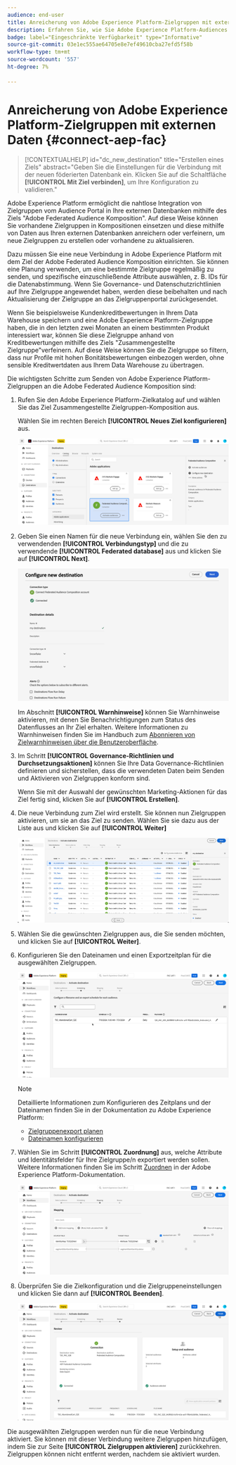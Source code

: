 ```yaml
---
audience: end-user
title: Anreicherung von Adobe Experience Platform-Zielgruppen mit externen Daten
description: Erfahren Sie, wie Sie Adobe Experience Platform-Audiences mithilfe des Ziels "Zusammengestellte Zielgruppen erstellen und anreichern können, indem Sie Daten aus Ihren verbundenen Datenbanken verwenden.
badge: label="Eingeschränkte Verfügbarkeit" type="Informative"
source-git-commit: 03e1ec555ae64705e8e7ef49610cba27efd5f58b
workflow-type: tm+mt
source-wordcount: '557'
ht-degree: 7%

---
```


# Anreicherung von Adobe Experience Platform-Zielgruppen mit externen Daten {#connect-aep-fac}

>[!CONTEXTUALHELP]
>id="dc_new_destination"
>title="Erstellen eines Ziels"
>abstract="Geben Sie die Einstellungen für die Verbindung mit der neuen föderierten Datenbank ein. Klicken Sie auf die Schaltfläche **[!UICONTROL Mit Ziel verbinden]**, um Ihre Konfiguration zu validieren."

Adobe Experience Platform ermöglicht die nahtlose Integration von Zielgruppen vom Audience Portal in Ihre externen Datenbanken mithilfe des Ziels &quot;Adobe Federated Audience Komposition&quot;. Auf diese Weise können Sie vorhandene Zielgruppen in Kompositionen einsetzen und diese mithilfe von Daten aus Ihren externen Datenbanken anreichern oder verfeinern, um neue Zielgruppen zu erstellen oder vorhandene zu aktualisieren.

Dazu müssen Sie eine neue Verbindung in Adobe Experience Platform mit dem Ziel der Adobe Federated Audience Komposition einrichten. Sie können eine Planung verwenden, um eine bestimmte Zielgruppe regelmäßig zu senden, und spezifische einzuschließende Attribute auswählen, z. B. IDs für die Datenabstimmung. Wenn Sie Governance- und Datenschutzrichtlinien auf Ihre Zielgruppe angewendet haben, werden diese beibehalten und nach Aktualisierung der Zielgruppe an das Zielgruppenportal zurückgesendet.

Wenn Sie beispielsweise Kundenkreditbewertungen in Ihrem Data Warehouse speichern und eine Adobe Experience Platform-Zielgruppe haben, die in den letzten zwei Monaten an einem bestimmten Produkt interessiert war, können Sie diese Zielgruppe anhand von Kreditbewertungen mithilfe des Ziels &quot;Zusammengestellte Zielgruppe&quot;verfeinern. Auf diese Weise können Sie die Zielgruppe so filtern, dass nur Profile mit hohen Bonitätsbewertungen einbezogen werden, ohne sensible Kreditwertdaten aus Ihrem Data Warehouse zu übertragen.

Die wichtigsten Schritte zum Senden von Adobe Experience Platform-Zielgruppen an die Adobe Federated Audience Komposition sind:

1. Rufen Sie den Adobe Experience Platform-Zielkatalog auf und wählen Sie das Ziel Zusammengestellte Zielgruppen-Komposition aus.

   Wählen Sie im rechten Bereich **[!UICONTROL Neues Ziel konfigurieren]** aus.

   ![](assets/destination-new.png)

1. Geben Sie einen Namen für die neue Verbindung ein, wählen Sie den zu verwendenden **[!UICONTROL Verbindungstyp]** und die zu verwendende **[!UICONTROL Federated database]** aus und klicken Sie auf **[!UICONTROL Next]**.

   ![](assets/destination-configure.png)

   Im Abschnitt **[!UICONTROL Warnhinweise]** können Sie Warnhinweise aktivieren, mit denen Sie Benachrichtigungen zum Status des Datenflusses an Ihr Ziel erhalten. Weitere Informationen zu Warnhinweisen finden Sie im Handbuch zum [Abonnieren von Zielwarnhinweisen über die Benutzeroberfläche](https://experienceleague.adobe.com/en/docs/experience-platform/destinations/ui/alerts).

1. Im Schritt **[!UICONTROL Governance-Richtlinien und Durchsetzungsaktionen]** können Sie Ihre Data Governance-Richtlinien definieren und sicherstellen, dass die verwendeten Daten beim Senden und Aktivieren von Zielgruppen konform sind.

   Wenn Sie mit der Auswahl der gewünschten Marketing-Aktionen für das Ziel fertig sind, klicken Sie auf **[!UICONTROL Erstellen]**.

1. Die neue Verbindung zum Ziel wird erstellt. Sie können nun Zielgruppen aktivieren, um sie an das Ziel zu senden. Wählen Sie sie dazu aus der Liste aus und klicken Sie auf **[!UICONTROL Weiter]**

   ![](assets/destination-activate.png)

1. Wählen Sie die gewünschten Zielgruppen aus, die Sie senden möchten, und klicken Sie auf **[!UICONTROL Weiter]**.

1. Konfigurieren Sie den Dateinamen und einen Exportzeitplan für die ausgewählten Zielgruppen.

   ![](assets/destination-schedule.png)

   >[!NOTE]
   >
   >Detaillierte Informationen zum Konfigurieren des Zeitplans und der Dateinamen finden Sie in der Dokumentation zu Adobe Experience Platform:
   >* [Zielgruppenexport planen](https://experienceleague.adobe.com/en/docs/experience-platform/destinations/ui/activate/activate-batch-profile-destinations#scheduling)
   >* [Dateinamen konfigurieren](https://experienceleague.adobe.com/en/docs/experience-platform/destinations/ui/activate/activate-batch-profile-destinations#configure-file-names)

1. Wählen Sie im Schritt **[!UICONTROL Zuordnung]** aus, welche Attribute und Identitätsfelder für Ihre Zielgruppe/n exportiert werden sollen. Weitere Informationen finden Sie im Schritt [Zuordnen](https://experienceleague.adobe.com/en/docs/experience-platform/destinations/ui/activate/activate-batch-profile-destinations#mapping) in der Adobe Experience Platform-Dokumentation.

   ![](assets/destination-attributes.png)

1. Überprüfen Sie die Zielkonfiguration und die Zielgruppeneinstellungen und klicken Sie dann auf **[!UICONTROL Beenden]**.

   ![](assets/destination-review.png)

Die ausgewählten Zielgruppen werden nun für die neue Verbindung aktiviert. Sie können mit dieser Verbindung weitere Zielgruppen hinzufügen, indem Sie zur Seite **[!UICONTROL Zielgruppen aktivieren]** zurückkehren. Zielgruppen können nicht entfernt werden, nachdem sie aktiviert wurden.

